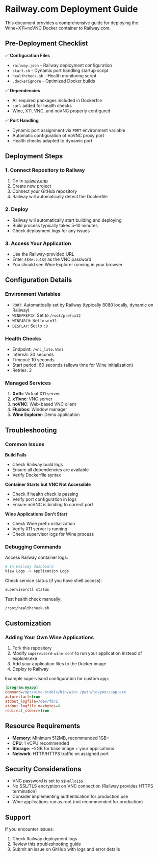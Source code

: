 # Railway.com Deployment Guide

This document provides a comprehensive guide for deploying the Wine+X11+noVNC Docker container to Railway.com.

## Pre-Deployment Checklist

✅ **Configuration Files**
- `railway.json` - Railway deployment configuration
- `start.sh` - Dynamic port handling startup script
- `healthcheck.sh` - Health monitoring script
- `.dockerignore` - Optimized Docker builds

✅ **Dependencies**
- All required packages included in Dockerfile
- `curl` added for health checks
- Wine, X11, VNC, and noVNC properly configured

✅ **Port Handling**
- Dynamic port assignment via `PORT` environment variable
- Automatic configuration of noVNC proxy port
- Health checks adapted to dynamic port

## Deployment Steps

### 1. Connect Repository to Railway
1. Go to [railway.app](https://railway.app)
2. Create new project
3. Connect your GitHub repository
4. Railway will automatically detect the Dockerfile

### 2. Deploy
- Railway will automatically start building and deploying
- Build process typically takes 5-10 minutes
- Check deployment logs for any issues

### 3. Access Your Application
- Use the Railway-provided URL
- Enter `$$Hello1$$` as the VNC password
- You should see Wine Explorer running in your browser

## Configuration Details

### Environment Variables
- `PORT`: Automatically set by Railway (typically 8080 locally, dynamic on Railway)
- `WINEPREFIX`: Set to `/root/prefix32`
- `WINEARCH`: Set to `win32`
- `DISPLAY`: Set to `:0`

### Health Checks
- Endpoint: `/vnc_lite.html`
- Interval: 30 seconds
- Timeout: 10 seconds
- Start period: 60 seconds (allows time for Wine initialization)
- Retries: 3

### Managed Services
1. **Xvfb**: Virtual X11 server
2. **x11vnc**: VNC server
3. **noVNC**: Web-based VNC client
4. **Fluxbox**: Window manager
5. **Wine Explorer**: Demo application

## Troubleshooting

### Common Issues

**Build Fails**
- Check Railway build logs
- Ensure all dependencies are available
- Verify Dockerfile syntax

**Container Starts but VNC Not Accessible**
- Check if health check is passing
- Verify port configuration in logs
- Ensure noVNC is binding to correct port

**Wine Applications Don't Start**
- Check Wine prefix initialization
- Verify X11 server is running
- Check supervisor logs for Wine process

### Debugging Commands

Access Railway container logs:
```bash
# In Railway dashboard
View Logs -> Application Logs
```

Check service status (if you have shell access):
```bash
supervisorctl status
```

Test health check manually:
```bash
/root/healthcheck.sh
```

## Customization

### Adding Your Own Wine Applications

1. Fork this repository
2. Modify `supervisord-wine.conf` to run your application instead of explorer.exe
3. Add your application files to the Docker image
4. Deploy to Railway

Example supervisord configuration for custom app:
```ini
[program:myapp]
command=/opt/wine-stable/bin/wine /path/to/your/app.exe
autorestart=true
stdout_logfile=/dev/fd/1
stdout_logfile_maxbytes=0
redirect_stderr=true
```

## Resource Requirements

- **Memory**: Minimum 512MB, recommended 1GB+
- **CPU**: 1 vCPU recommended
- **Storage**: ~2GB for base image + your applications
- **Network**: HTTP/HTTPS traffic on assigned port

## Security Considerations

- VNC password is set to `$$Hello1$$`
- No SSL/TLS encryption on VNC connection (Railway provides HTTPS termination)
- Consider implementing authentication for production use
- Wine applications run as root (not recommended for production)

## Support

If you encounter issues:
1. Check Railway deployment logs
2. Review this troubleshooting guide
3. Submit an issue on GitHub with logs and error details
